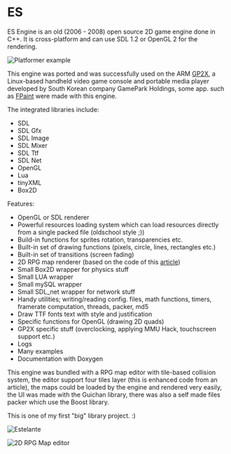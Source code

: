 # ES
ES Engine is an old (2006 - 2008) open source 2D game engine done in C++. It is cross-platform and can use SDL 1.2 or OpenGL 2 for the rendering.

![Platformer example](http://garzul.tonsite.biz/ES/images/platformer_sample.png)

This engine was ported and was successfully used on the ARM [GP2X](https://en.wikipedia.org/wiki/GP2X), a Linux-based handheld video game console and portable media player developed by South Korean company GamePark Holdings, some app. such as [FPaint](http://dl.openhandhelds.org/cgi-bin/gp2x.cgi?0,0,0,0,4,2582) were made with this engine.

The integrated libraries include:
 * SDL
 * SDL Gfx
 * SDL Image
 * SDL Mixer
 * SDL Ttf
 * SDL Net
 * OpenGL
 * Lua
 * tinyXML
 * Box2D

Features:
 * OpenGL or SDL renderer
 * Powerful resources loading system which can load resources directly from a single packed file (oldschool style ;))
 * Build-in functions for sprites rotation, transparencies etc.
 * Built-in set of drawing functions (pixels, circle, lines, rectangles etc.)
 * Built-in set of transitions (screen fading)
 * 2D RPG map renderer (based on the code of this [article](http://www.games-creators.org:80/wiki/R%C3%A9aliser_un_RPG_en_C_avec_SDL_et_FMOD/L%27%C3%A9diteur_de_carte))
 * Small Box2D wrapper for physics stuff
 * Small LUA wrapper
 * Small mySQL wrapper
 * Small SDL_net wrapper for network stuff
 * Handy utilities; writing/reading config. files, math functions, timers, framerate computation, threads, packer, md5
 * Draw TTF fonts text with style and justification
 * Specific functions for OpenGL (drawing 2D quads)
 * GP2X specific stuff (overclocking, applying MMU Hack, touchscreen support etc.)
 * Logs
 * Many examples
 * Documentation with Doxygen

This engine was bundled with a RPG map editor with tile-based collision system, the editor support four tiles layer (this is enhanced code from an article), the maps could be loaded by the engine and rendered very easily, the UI was made with the Guichan library, there was also a self made files packer which use the Boost library.

This is one of my first "big" library project. :)

![Estelante](http://www.garzul.tonsite.biz/ES/images/estelante_es_engine.png)

![2D RPG Map editor](http://garzul.tonsite.biz/ES/images/editor.png)
